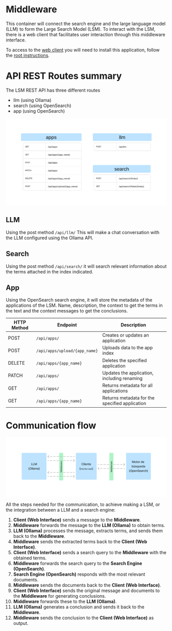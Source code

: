 # Middleware
This container will connect the search engine and the large language model (LLM) to form the Large Search Model (LSM). To interact with the LSM, there is a web client that facilitates user interaction through this middleware interface.

To access to the
<a href="http://localhost:2002" target="_blank">web client</a>
you will need to install this application, follow the [root instructions](../README.md).


# API REST Routes summary
The LSM REST API has three different routes

- llm (using Ollama)
- search (using OpenSearch)
- app (using OpenSearch)

![LSM api summary](./docs/imgs/rutas-middleware.png)

## LLM

Using the post method `/api/llm/` This will make a chat conversation with the LLM configured using the Ollama API.

## Search

Using the post method `/api/search/` it will search relevant information about the terms attached in the index indicated.

## App

Using the OpenSearch search engine, it will store the metadata of the applications of the LSM. Name, description, the context to get the terms in the text and the context messages to get the conclusions.

| **HTTP Method** | **Endpoint**             | **Description**                                                                     |
|-----------------|--------------------------|-------------------------------------------------------------------------------------|
| POST            | `/api/apps/`             | Creates or updates an application                                                   |
| POST            | `/api/apps/upload/{app_name}` | Uploads data to the app index                                                        |
| DELETE          | `/api/apps/{app_name}`   | Deletes the specified application                                                   |
| PATCH           | `/api/apps/`             | Updates the application, including renaming                                          |
| GET             | `/api/apps/`             | Returns metadata for all applications                                               |
| GET             | `/api/apps/{app_name}`   | Returns metadata for the specified application                                      |

# Communication flow
![LSM api summary](./docs/imgs/flujo-comunicacion_v2.png)

All the steps needed for the communication, to achieve making a LSM, or the integration between a LLM and a search engine:

1. **Client (Web Interface)** sends a message to the **Middleware**.
2. **Middleware** forwards the message to the **LLM (Ollama)** to obtain terms.
3. **LLM (Ollama)** processes the message, extracts terms, and sends them back to the **Middleware**.
4. **Middleware** sends the extracted terms back to the **Client (Web Interface)**.
5. **Client (Web Interface)** sends a search query to the **Middleware** with the obtained terms.
6. **Middleware** forwards the search query to the **Search Engine (OpenSearch)**.
7. **Search Engine (OpenSearch)** responds with the most relevant documents.
8. **Middleware** sends the documents back to the **Client (Web Interface)**.
9. **Client (Web Interface)** sends the original message and documents to the **Middleware** for generating conclusions.
10. **Middleware** forwards these to the **LLM (Ollama)**.
11. **LLM (Ollama)** generates a conclusion and sends it back to the **Middleware**.
12. **Middleware** sends the conclusion to the **Client (Web Interface)** as output.